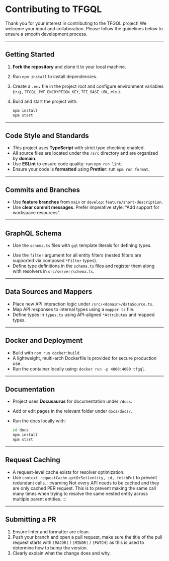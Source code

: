 # Contributing to TFGQL

Thank you for your interest in contributing to the TFGQL project! We welcome your input and collaboration. Please follow the guidelines below to ensure a smooth development process.

---

## Getting Started

1. **Fork the repository** and clone it to your local machine.
2. Run `npm install` to install dependencies.
3. Create a `.env` file in the project root and configure environment variables (e.g., `TFGQL_JWT_ENCRYPTION_KEY`, `TFE_BASE_URL`, etc.).
4. Build and start the project with:

   ```bash
   npm install
   npm start
   ```

---

## Code Style and Standards

- This project uses **TypeScript** with strict type checking enabled.
- All source files are located under the `/src` directory and are organized by **domain**.
- Use **ESLint** to ensure code quality: run `npm run lint`.
- Ensure your code is **formatted** using **Prettier**: run `npm run format`.

---

## Commits and Branches

- Use **feature branches** from `main` or `develop`: `feature/short-description`.
- Use **clear commit messages**. Prefer imperative style: “Add support for workspace resources”.

---

## GraphQL Schema

- Use the `schema.ts` files with `gql` template literals for defining types.
* Use the `filter` argument for all entity filters (nested filters are supported via composed `*Filter` types).
* Define type definitions in the `schema.ts` files and register them along with resolvers in `src/server/schema.ts`.

---

## Data Sources and Mappers

- Place new API interaction logic under `/src/<domain>/dataSource.ts`.
- Map API responses to internal types using a `mapper.ts` file.
- Define types in `types.ts` using API-aligned `*Attributes` and mapped types.

---

## Docker and Deployment

- Build with `npm run docker:build`.
- A lightweight, multi-arch Dockerfile is provided for secure production use.
- Run the container locally using: `docker run -p 4000:4000 tfgql`.

---

## Documentation

* Project uses **Docusaurus** for documentation under `/docs`.
* Add or edit pages in the relevant folder under `docs/docs/`.
* Run the docs locally with:

  ```bash
  cd docs
  npm install
  npm start
  ```

---

## Request Caching

- A request-level cache exists for resolver optimization.
- Use `context.requestCache.getOrSet(entity, id, fetchFn)` to prevent redundant calls.
:::warning
Not every API needs to be cached and they are only cached PER request.  This is to prevent making the same
call many times when trying to resolve the same nested entity across multiple parent entities.
:::

---

## Submitting a PR

1. Ensure linter and formatter are clean.
2. Push your branch and open a pull request, make sure the title of the pull request starts with `[MAJOR]` / `[MINOR]` / `[PATCH]` as this is used to determine how to bump the version.
3. Clearly explain what the change does and why.

